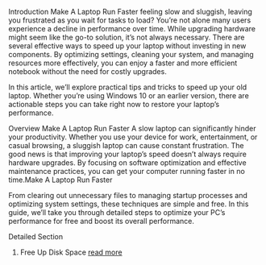 Introduction
Make A Laptop Run Faster feeling slow and sluggish, leaving you frustrated as you wait for tasks to load? You’re not alone many users experience a decline in performance over time. While upgrading hardware might seem like the go-to solution, it’s not always necessary. There are several effective ways to speed up your laptop without investing in new components. By optimizing settings, cleaning your system, and managing resources more effectively, you can enjoy a faster and more efficient notebook without the need for costly upgrades.

In this article, we’ll explore practical tips and tricks to speed up your old laptop. Whether you’re using Windows 10 or an earlier version, there are actionable steps you can take right now to restore your laptop’s performance.

Overview
Make A Laptop Run Faster A slow laptop can significantly hinder your productivity. Whether you use your device for work, entertainment, or casual browsing, a sluggish laptop can cause constant frustration. The good news is that improving your laptop’s speed doesn’t always require hardware upgrades. By focusing on software optimization and effective maintenance practices, you can get your computer running faster in no time.Make A Laptop Run Faster

From clearing out unnecessary files to managing startup processes and optimizing system settings, these techniques are simple and free. In this guide, we’ll take you through detailed steps to optimize your PC’s performance for free and boost its overall performance.

Detailed Section
1. Free Up Disk Space
 [read more](https://primeglance.com/how-to-make-a-laptop-run-faster/)
 
